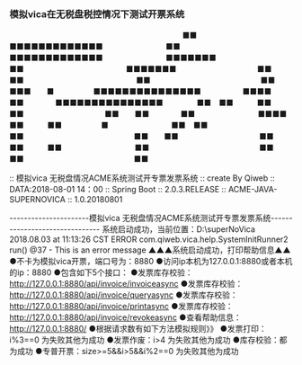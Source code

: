 ### 模拟vica在无税盘税控情况下测试开票系统
　　　　　　　　　　　　　　　　　　　　　　■■　　　　　　　　
　■■■■■■■■■■■■■　　　　　　　　■■　　　　　　　　
　■■■■■■■■■■■■■　　　　　　　　■■■■■■■　　　
　　　　　　　■■　　　　　　　　　　　　　■■■■■■■　　　
　　　　　　　■■　　　　　　　　　　　　　■■　　　　　　　　
　　　　　　■■　　　　　　　　　　　　　　■■　　　　　　　　
　　　　　■■■　　■　　　　　■■■■■■■■■■■■■■■　
　　　　■■■■　　■■　　　　■■■■■■■■■■■■■■■　
　　　■■　■■　　　■■　　　　　　　　　■■　　　　　　　　
　　■■　　■■　　　　■■　　　　　　　　■■■■　　　　　　
　■■　　　■■　　　　　■　　　　　　　　■■　■■　　　　　
　　　　　　■■　　　　　　　　　　　　　　■■　　■■　　　　
　　　　　　■■　　　　　　　　　　　　　　■■　　　■■　　　
　　　　　　■■　　　　　　　　　　　　　　■■　　　　　　　　
　　　　　　■■　　　　　　　　　　　　　　■■　　　　　　　　
　　　　　　　　　　　　　　　　　　　　　　　　　　　　　　　　

:: 模拟vica 无税盘情况ACME系统测试开专票发票系统
:: create By Qiweb
:: DATA:2018-08-01 14：00
:: Spring Boot ::        2.0.3.RELEASE
:: ACME-JAVA-SUPERNOVICA  ::        1.0.20180801

----------------------模拟vica 无税盘情况ACME系统测试开专票发票系统-------------------------------
系统启动成功，当前位置：D:\superNoVica
2018.08.03 at 11:13:26 CST ERROR com.qiweb.vica.help.SystemInitRunner2 run() @37 - This is an error message
▲▲▲系统启动成功，打印帮助信息▲▲
●不卡为模拟vica开票，端口号为：8880
●访问ip本机为127.0.0.1:8880或者本机的ip：8880
●包含如下5个接口：
●发票库存校验：http://127.0.0.1:8880/api/invoice/invoiceasync
●发票库存校验：http://127.0.0.1:8880/api/invoice/queryasync
●发票库存校验：http://127.0.0.1:8880/api/invoice/printasync
●发票库存校验：http://127.0.0.1:8880/api/invoice/revokeasync
●查看帮助信息：http://127.0.0.1:8880/
●根据请求数有如下方法模拟规则》》
●发票打印：i%3==0 为失败其他为成功 
●发票作废：i>4 为失败其他为成功 
●库存校验：都为成功
●专普开票：size>=5&&i>5&&i%2==0 为失败其他为成功

